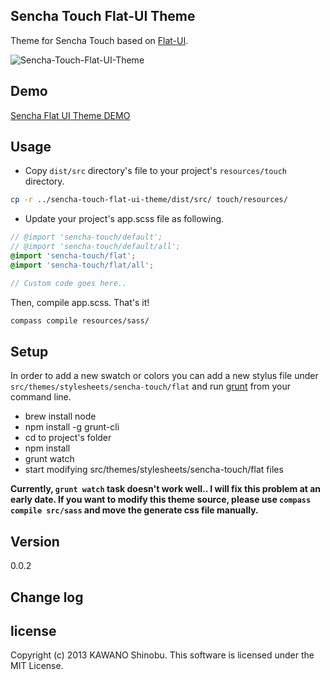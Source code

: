 ## Sencha Touch Flat-UI Theme

Theme for Sencha Touch based on [Flat-UI](http://designmodo.com/demo/flat-ui/).

![Sencha-Touch-Flat-UI-Theme](http://shinobukawano.com/public/images/sencha-touch-flat-ui.png)

## Demo

[Sencha Flat UI Theme DEMO](http://kawanoshinobu.com/public/demo/flatuitheme/)

## Usage

- Copy `dist/src` directory's file to your project's `resources/touch` directory.

```sh
cp -r ../sencha-touch-flat-ui-theme/dist/src/ touch/resources/
```

- Update your project's app.scss file as following.

```scss
// @import 'sencha-touch/default';
// @import 'sencha-touch/default/all';
@import 'sencha-touch/flat';
@import 'sencha-touch/flat/all';

// Custom code goes here..

```

Then, compile app.scss. That's it!

```sh
compass compile resources/sass/
```

## Setup

In order to add a new swatch or colors you can add a new stylus file under `src/themes/stylesheets/sencha-touch/flat` and run [grunt](http://gruntjs.com/) from your command line.

- brew install node
- npm install -g grunt-cli
- cd to project's folder
- npm install
- grunt watch
- start modifying src/themes/stylesheets/sencha-touch/flat files

**Currently, `grunt watch` task doesn't work well.. I will fix this problem at an early date. If you want to modify this theme source, please use `compass compile src/sass` and move the generate css file manually.**

## Version

0.0.2

## Change log

## license

Copyright (c) 2013 KAWANO Shinobu. This software is licensed under the MIT License.
